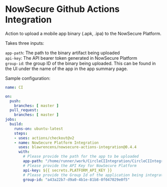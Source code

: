 # NowSecure Github Actions Integration

Action to upload a mobile app binary (.apk, .ipa) to the NowSecure Platform.

Takes three inputs:

`app-path`: The path to the binary artifact being uploaded  
`api-key`: The API bearer token generated in NowSecure Platform  
`group-id`: the group ID of the binary being uploaded. This can be found in the UI under the name of the app in the app summary page. 


Sample configuration:

```yaml
name: CI

on:
  push:
    branches: [ master ]
  pull_request:
    branches: [ master ]
jobs:
  build:
    runs-on: ubuntu-latest
    steps:
    - uses: actions/checkout@v2
    - name: NowSecure Platform Integration
      uses: blawrencens/nowsecure-actions-integration@0.4.4
      with:
        # Please provide the path for the app to be uploaded
        app-path: "/home/runner/work/CircleCIIntegration/CircleCIIntegration/anydo39.apk"
        # Please provide the API Key for NowSecure Platform
        api-key: ${{ secrets.PLATFORM_API_KEY }}
        # Please provide the Group Id of the application being integrated
        group-id: "a43a22b7-d9a0-4b1e-81b8-0f047029e0f5"
```
